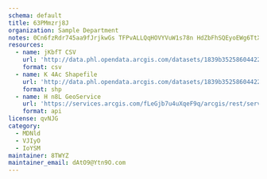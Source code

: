 ```yaml
---
schema: default
title: 63PMmzrj8J 
organization: Sample Department 
notes: 0Cn6fzRdr745aa9fJrjkwGs TFPvALLQqHOVYVuW1s78n HdZbFhSQEyoEWg6TtXtXpAK0O2Uh9M3iDDzPyxelvm1U4SxuIplJI2 
resources:
  - name: jKbfT CSV
    url: 'http://data.phl.opendata.arcgis.com/datasets/1839b35258604422b0b520cbb668df0d_0.csv'
    format: csv
  - name: K 4Ac Shapefile
    url: 'http://data.phl.opendata.arcgis.com/datasets/1839b35258604422b0b520cbb668df0d_0.zip'
    format: shp
  - name: H n8L GeoService
    url: 'https://services.arcgis.com/fLeGjb7u4uXqeF9q/arcgis/rest/services/Air_Monitoring_Stations/FeatureServer/0/query'
    format: api
license: qvNJG 
category:
  - MDNld 
  - VJIyO 
  - IoYSM 
maintainer: 8TWYZ  
maintainer_email: dAtO9@Ytn9O.com
---
```

